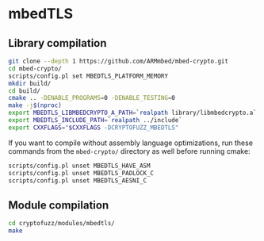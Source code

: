 # mbedTLS

## Library compilation

```sh
git clone --depth 1 https://github.com/ARMmbed/mbed-crypto.git
cd mbed-crypto/
scripts/config.pl set MBEDTLS_PLATFORM_MEMORY
mkdir build/
cd build/
cmake .. -DENABLE_PROGRAMS=0 -DENABLE_TESTING=0
make -j$(nproc)
export MBEDTLS_LIBMBEDCRYPTO_A_PATH=`realpath library/libmbedcrypto.a`
export MBEDTLS_INCLUDE_PATH=`realpath ../include`
export CXXFLAGS="$CXXFLAGS -DCRYPTOFUZZ_MBEDTLS"
```

If you want to compile without assembly language optimizations, run these commands from the ```mbed-crypto/``` directory as well before running cmake:

```sh
scripts/config.pl unset MBEDTLS_HAVE_ASM
scripts/config.pl unset MBEDTLS_PADLOCK_C
scripts/config.pl unset MBEDTLS_AESNI_C
```

## Module compilation

```sh
cd cryptofuzz/modules/mbedtls/
make
```

